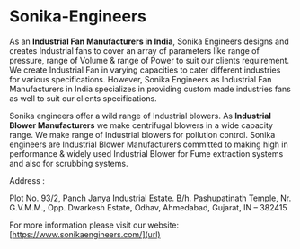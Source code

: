 # Sonika-Engineers

As an **Industrial Fan Manufacturers in India**, Sonika Engineers designs and creates Industrial fans to cover an array of parameters like range of pressure, range of Volume &amp; range of Power to suit our clients requirement. We create Industrial Fan in varying capacities to cater different industries for various specifications. However, Sonika Engineers as Industrial Fan Manufacturers in India specializes in providing custom made industries fans as well to suit our clients specifications.

Sonika engineers offer a wild range of Industrial blowers. As **Industrial Blower Manufacturers** we make centrifugal blowers in a wide capacity range. We make range of Industrial blowers for pollution control. Sonika engineers are Industrial Blower Manufacturers committed to making high in performance & widely used Industrial Blower for Fume extraction systems and also for scrubbing systems.

Address :

Plot No. 93/2, Panch Janya Industrial Estate. B/h. Pashupatinath Temple, Nr. G.V.M.M., Opp. Dwarkesh Estate, Odhav, Ahmedabad, Gujarat, IN – 382415

For more information please visit our website: [https://www.sonikaengineers.com/](url)
